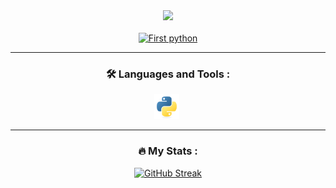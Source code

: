 <div id="header" align="center">
  <img src="https://media.giphy.com/media/v1.Y2lkPTc5MGI3NjExdHNlZHFza2JkeHJnYTJ3dWE4N2p4eXpzajc4NHVuYjl6cW15NjVtZCZlcD12MV9naWZzX3NlYXJjaCZjdD1n/coxQHKASG60HrHtvkt/giphy.gif" width="500"/>
</div>

<div id="header" align="center">
  <img src="https://komarev.com/ghpvc/?username=matveyka2&style=flat-square&color=blue" alt=""/>
</div>

<div id="badges" align="center">
  <a href="https://github.com/matveyka2/auto4zapretDiscord">
    <img src="https://img.shields.io/badge/LinkedIn-blue?style=for-the-badge&logo=linkedin&logoColor=white" alt="First python"/>
  </a>

---

### :hammer_and_wrench: Languages and Tools :

<div>
  <img src="https://github.com/devicons/devicon/blob/master/icons/python/python-original.svg" title="Firebase" alt="Firebase" width="40" height="40"/>&nbsp;
</div>

---

### :fire: My Stats :

<a href="https://git.io/streak-stats"><img src="https://github-readme-streak-stats.herokuapp.com?user=matveyka2&theme=dark" alt="GitHub Streak" /></a>
